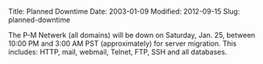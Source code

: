 Title: Planned Downtime
Date: 2003-01-09
Modified: 2012-09-15
Slug: planned-downtime

The P-M Netwerk (all domains) will be down on Saturday, Jan. 25, between 10:00 PM and 3:00 AM PST (approximately) for server migration. This includes: HTTP, mail, webmail, Telnet, FTP, SSH and all databases.
